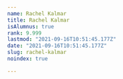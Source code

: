 ```yaml
---
name: Rachel Kalmar
title: Rachel Kalmar
isAlumnus: true
rank: 9.999
lastmod: "2021-09-16T10:51:45.177Z"
date: "2021-09-16T10:51:45.177Z"
slug: rachel-kalmar
noindex: true

---
```

